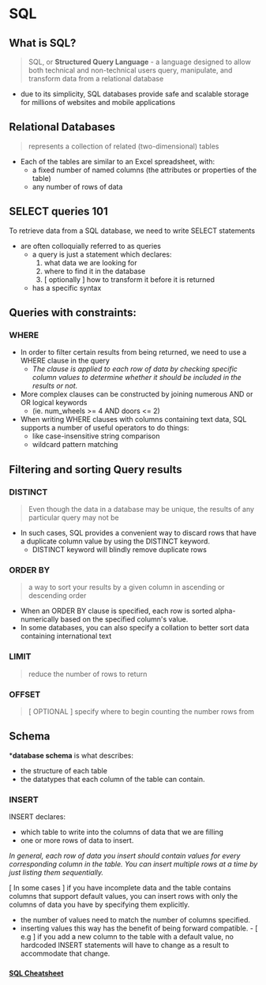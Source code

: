 # SQL

## What is SQL?
> SQL, or **Structured Query Language** - a language designed to allow both technical and non-technical users query, manipulate, and transform data from a relational database 
- due to its simplicity, SQL databases provide safe and scalable storage for millions of websites and mobile applications

## Relational Databases
> represents a collection of related (two-dimensional) tables 
 - Each of the tables are similar to an Excel spreadsheet, with:
   - a fixed number of named columns (the attributes or properties of the table) 
   - any number of rows of data

## SELECT queries 101
To retrieve data from a SQL database, we need to write SELECT statements
  - are often colloquially referred to as queries
    - a query is just a statement which declares:
      1. what data we are looking for 
      2. where to find it in the database
      3. [ optionally ] how to transform it before it is returned 
    - has a specific syntax 

## Queries with constraints: 
### WHERE
- In order to filter certain results from being returned, we need to use a WHERE clause in the query 
  - *The clause is applied to each row of data by checking specific column values to determine whether it should be included in the results or not.*
- More complex clauses can be constructed by joining numerous AND or OR logical keywords 
  - (ie. num_wheels >= 4 AND doors <= 2)
- When writing WHERE clauses with columns containing text data, SQL supports a number of useful operators to do things:
  - like case-insensitive string comparison 
  - wildcard pattern matching

## Filtering and sorting Query results
### DISTINCT
> Even though the data in a database may be unique, the results of any particular query may not be 
- In such cases, SQL provides a convenient way to discard rows that have a duplicate column value by using the DISTINCT keyword.
  - DISTINCT keyword will blindly remove duplicate rows

### ORDER BY
> a way to sort your results by a given column in ascending or descending order
  - When an ORDER BY clause is specified, each row is sorted alpha-numerically based on the specified column's value. 
  - In some databases, you can also specify a collation to better sort data containing international text

  ### LIMIT
  > reduce the number of rows to return

  ### OFFSET
  > [ OPTIONAL ] specify where to begin counting the number rows from

## Schema
***database schema** is what describes:
  - the structure of each table 
  - the datatypes that each column of the table can contain.

### INSERT 
INSERT declares: 
  - which table to write into the columns of data that we are filling
  - one or more rows of data to insert. 
  
*In general, each row of data you insert should contain values for every corresponding column in the table. You can insert multiple rows at a time by just listing them sequentially.*

[ In some cases ] if you have incomplete data and the table contains columns that support default values, you can insert rows with only the columns of data you have by specifying them explicitly.
   - the number of values need to match the number of columns specified. 
   - inserting values this way has the benefit of being forward compatible. 
    - [ e.g ] if you add a new column to the table with a default value, no hardcoded INSERT statements will have to change as a result to accommodate that change.

###


###


###


###


### 


  **[SQL Cheatsheet](http://www.cheat-sheets.org/sites/sql.su/)**